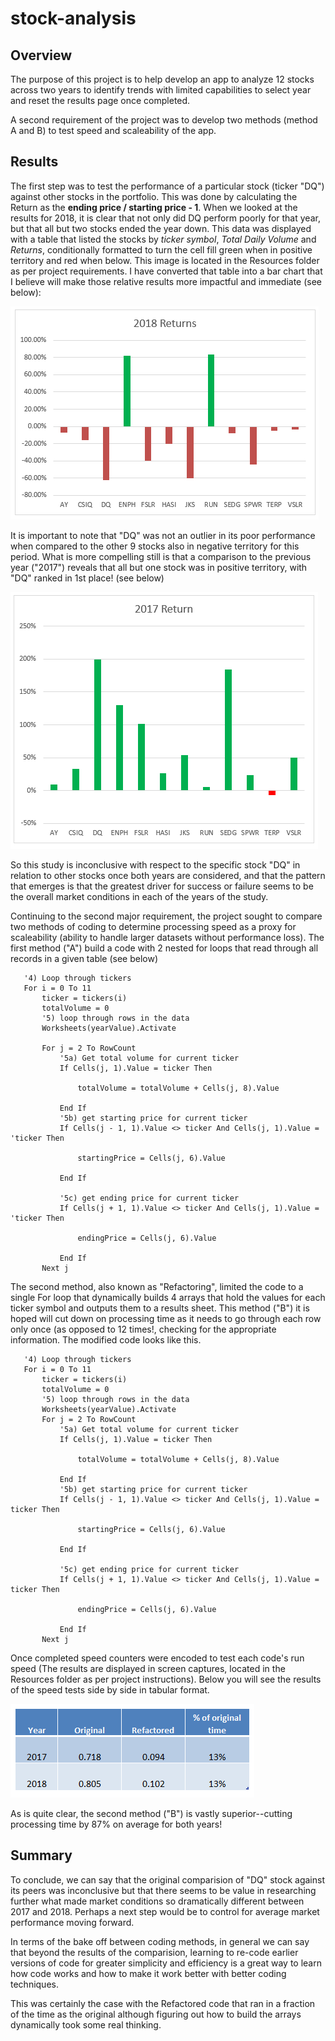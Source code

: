 # stock-analysis

## Overview

The purpose of this project is to help develop an app to analyze 12 stocks across two years to identify trends with limited capabilities to select year and reset the results page once completed.  

A second requirement of the project was to develop two methods (method A and B) to test speed and scaleability of the app.

## Results
The first step was to test the performance of a particular stock (ticker "DQ") against other stocks in the portfolio.  This was done by calculating the Return as the **ending price / starting price - 1**.  When we looked at the results for 2018, it is clear that not only did DQ perform poorly for that year, but that all but two stocks ended the year down.  This data was displayed with a table that listed the stocks by *ticker symbol*, *Total Daily Volume* and *Returns*, conditionally formatted to turn the cell fill green when in positive territory and red when below.  This image is located in the Resources folder as per project requirements.  I have converted that table into a bar chart that I believe will make those relative results more impactful and immediate (see below):

![2018 Returns](https://github.com/cortesh/stock-analysis/blob/main/Resources/VBA_Challange_2018_returns.png)

It is important to note that  "DQ" was not an outlier in its poor performance when compared to the other 9 stocks also in negative territory for this period.  What is more compelling still is that a comparison to the previous year ("2017") reveals that  all but one stock was in positive territory, with "DQ" ranked in 1st place! (see below)

![2017 Returns](https://github.com/cortesh/stock-analysis/blob/main/Resources/VBA_Challange_2017_returns.png)

So this study is inconclusive with respect to the specific stock "DQ" in relation to other stocks once both years are considered, and that the pattern that emerges is that the greatest driver for success or failure seems to be the overall market conditions in each of the years of the study.

Continuing to the second major requirement, the project sought to compare two methods of coding to determine processing speed as a proxy for scaleability (ability to handle larger datasets without performance loss).  The first method ("A") build a code with 2 nested for loops that read through all records in a given table (see below)
   
```
   '4) Loop through tickers
   For i = 0 To 11
       ticker = tickers(i)
       totalVolume = 0
       '5) loop through rows in the data
       Worksheets(yearValue).Activate
       
       For j = 2 To RowCount
           '5a) Get total volume for current ticker
           If Cells(j, 1).Value = ticker Then

               totalVolume = totalVolume + Cells(j, 8).Value

           End If
           '5b) get starting price for current ticker
           If Cells(j - 1, 1).Value <> ticker And Cells(j, 1).Value = 'ticker Then

               startingPrice = Cells(j, 6).Value

           End If

           '5c) get ending price for current ticker
           If Cells(j + 1, 1).Value <> ticker And Cells(j, 1).Value = 'ticker Then

               endingPrice = Cells(j, 6).Value

           End If
       Next j
```

The second method, also known as "Refactoring", limited the code to a single For loop that dynamically builds 4 arrays that hold the values for each ticker symbol and outputs them to a results sheet.  This method ("B") it is hoped will cut down on processing time as it needs to go through each row only once (as opposed to 12 times!, checking for the appropriate information.  The modified code looks like this.
```
   '4) Loop through tickers
   For i = 0 To 11
       ticker = tickers(i)
       totalVolume = 0
       '5) loop through rows in the data
       Worksheets(yearValue).Activate
       For j = 2 To RowCount
           '5a) Get total volume for current ticker
           If Cells(j, 1).Value = ticker Then

               totalVolume = totalVolume + Cells(j, 8).Value

           End If
           '5b) get starting price for current ticker
           If Cells(j - 1, 1).Value <> ticker And Cells(j, 1).Value = ticker Then

               startingPrice = Cells(j, 6).Value

           End If

           '5c) get ending price for current ticker
           If Cells(j + 1, 1).Value <> ticker And Cells(j, 1).Value = ticker Then

               endingPrice = Cells(j, 6).Value

           End If
       Next j
```

Once completed speed counters were encoded to test each code's run speed (The results are displayed in screen captures, located in the Resources folder as per project instructions).  Below you will see the results of the speed tests side by side in tabular format.

![Code Performance Comparison](https://github.com/cortesh/stock-analysis/blob/main/Resources/VBA_Challange_Code_Performance_Comparison.png)

As is quite clear, the second method ("B") is vastly superior--cutting processing time by 87% on average for both years!

## Summary
To conclude, we can say that the original comparision of "DQ" stock against its peers was inconclusive but that there seems to be value in researching further what made market conditions so dramatically different between 2017 and 2018.  Perhaps a next step would be to control for average market performance moving forward.

In terms of the bake off between coding methods, in general we can say that beyond the results of the comparision, learning to re-code earlier versions of code for greater simplicity and efficiency is a great way to learn how code works and how to make it work better with better coding techniques.

This was certainly the case with the Refactored code that ran in a fraction of the time as the original although figuring out how to build the arrays dynamically took some real thinking.

